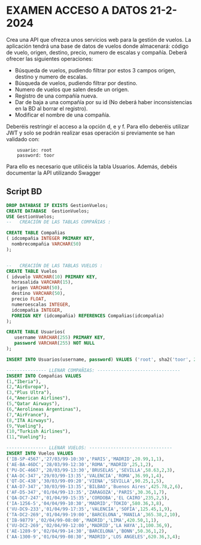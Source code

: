 # EXAMEN ACCESO A DATOS 21-2-2024

Crea una API que ofrezca unos servicios web para la gestión de vuelos. La aplicación tendrá una base de datos de vuelos donde almacenará: código de vuelo, origen, destino, precio, numero de escalas y compañía. Deberá ofrecer las siguientes operaciones:

- Búsqueda de vuelos, pudiendo filtrar por estos 3 campos origen, destino y numero de escalas.
- Búsqueda de vuelos, pudiendo filtrar por destino.
- Numero de vuelos que salen desde un origen.
- Registro de una compañía nueva.
- Dar de baja a una compañía por su id (No deberá haber inconsistencias en la BD al borrar el registro).
- Modificar el nombre de una compañía.

Deberéis restringir el acceso a la opción d, e y f. Para ello deberéis utilizar JWT y solo se podrán realizar esas operación si previamente se han validado  con:

        usuario: root 
        password: toor
        
Para ello es necesario que utilicéis la tabla Usuarios. Además, debéis documentar la API utilizando Swagger



## Script BD
```sql
DROP DATABASE IF EXISTS GestionVuelos; 
CREATE DATABASE  GestionVuelos;
USE GestionVuelos;
--   CREACIÓN DE LAS TABLAS COMPAÑIAS : 

CREATE TABLE Compañias
( idcompañia INTEGER PRIMARY KEY,
  nombrecompañia VARCHAR(50)
);


--   CREACIÓN DE LAS TABLAS VUELOS : 
CREATE TABLE Vuelos
( idvuelo VARCHAR(10) PRIMARY KEY,
  horasalida VARCHAR(15),
  origen VARCHAR(50),
  destino VARCHAR(50),
  precio FLOAT,
  numeroescalas INTEGER,
  idcompañia INTEGER,
  FOREIGN KEY (idcompañia) REFERENCES Compañias(idcompañia)
);

CREATE TABLE Usuarios(
   username VARCHAR(255) PRIMARY KEY,
   password VARCHAR(255) NOT NULL
);

INSERT INTO Usuarios(username, password) VALUES ('root', sha2('toor', 256));

--------------- LLENAR COMPAÑIAS: -------------------------------
INSERT INTO Compañias VALUES
(1,"Iberia"),
(2,"AirEuropa"),
(3,"Plus Ultra"),
(4,"American Airlines"),
(5,"Qatar Airways"),
(6,"Aerolineas Argentinas"),
(7,"AirFrance"),
(8,"ITA Airways"),
(9,"Vueling"),
(10,"Turkish Airlines"),
(11,"Vueling");

--------------- LLENAR VUELOS: -------------------------------
INSERT INTO Vuelos VALUES
('IB-SP-4567','27/03/99-10:30','PARIS','MADRID',20.99,1,1),
('AE-BA-46DC','28/03/99-12:30','ROMA','MADRID',25,1,2),
('PU-DC-4667','28/03/99-13:30','BRUSELAS','SEVILLA',58.63,2,3),
('AA-DC-347','29/03/99-13:35','VALENCIA','ROMA',36.99,1,4),
('QT-DC-438','30/03/99-09:20','VIENA','SEVILLA',90.25,1,5),
('AA-D7-347','30/03/99-13:35','BILBAO','Buenos Aires',425.78,2,6),
('AF-D5-347','01/04/99-13:35','ZARAGOZA','PARIS',30.36,1,7),
('QA-DC7-247','01/04/99-15:35','CORDOBA','EL CAIRO',235,2,5),
('IA-1256-5','04/04/99-10:30','MADRID','TOKIO',580.36,3,8),
('VU-DC9-233','01/04/99-17:35','VALENCIA','SOFÍA',125.45,1,9),
('TA-DC2-269','01/04/99-19:00','BARCELONA','MANILA',365.38,2,10),
('IB-98779','02/04/99-08:00','MADRID','LIMA',420.50,1,1),
('VU-DC2-269','02/04/99-12:00','MADRID','LA HAYA',1,100.36,9),
('AE-1289-9','02/04/99-14:30','BARCELONA','BONN',50.36,1,2),
('AA-1300-9','01/04/99-08:30','MADRID','LOS ANGELES',620.36,3,4);
```
